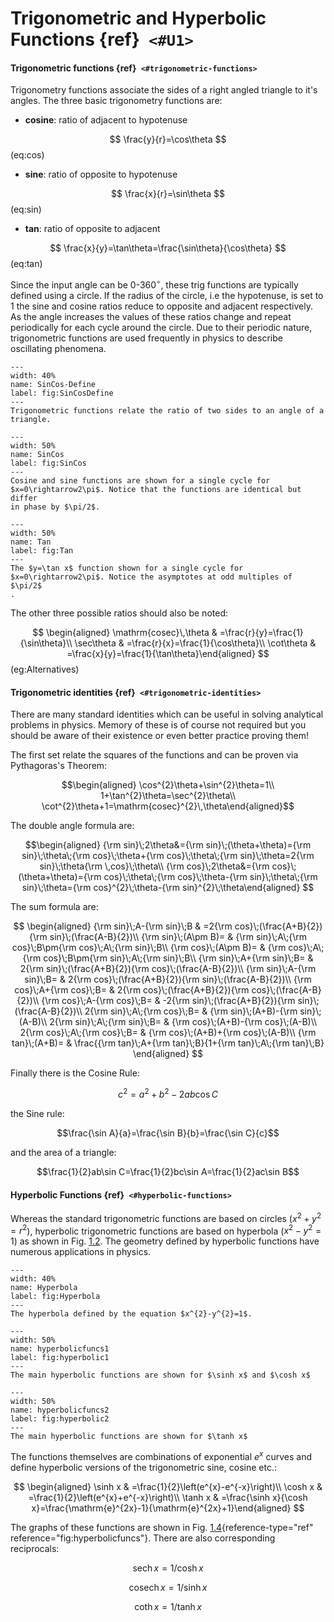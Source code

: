 Trigonometric and Hyperbolic Functions {ref}` <#U1>`
======================================

#### Trigonometric functions {ref}` <#trigonometric-functions>`

Trigonometry functions associate the sides of a right angled triangle to
it's angles. The three basic trigonometry functions are:

-   **cosine**: ratio of adjacent to hypotenuse 

$$
\frac{y}{r}=\cos\theta
$$ (eq:cos)

-   **sine**: ratio of opposite to hypotenuse 

$$
\frac{x}{r}=\sin\theta
$$ (eq:sin)

-   **tan**: ratio of opposite to adjacent

$$
\frac{x}{y}=\tan\theta=\frac{\sin\theta}{\cos\theta}
$$ (eq:tan)

Since the input angle can be 0-360$^{\circ}$, these trig functions are
typically defined using a circle. If the radius of the circle, i.e the
hypotenuse, is set to 1 the sine and cosine ratios reduce to opposite
and adjacent respectively. As the angle increases the values of these
ratios change and repeat periodically for each cycle around the circle.
Due to their periodic nature, trigonometric functions are used
frequently in physics to describe oscillating phenomena.


```{figure} Images/Sin-cos-define.png
---
width: 40%
name: SinCos-Define
label: fig:SinCosDefine
---
Trigonometric functions relate the ratio of two sides to an angle of a
triangle.
```




```{figure} Images/SinCos.png
---
width: 50%
name: SinCos
label: fig:SinCos
---
Cosine and sine functions are shown for a single cycle for
$x=0\rightarrow2\pi$. Notice that the functions are identical but differ
in phase by $\pi/2$.
```


```{figure} Images/Tan.png
---
width: 50%
name: Tan
label: fig:Tan
---
The $y=\tan x$ function shown for a single cycle for
$x=0\rightarrow2\pi$. Notice the asymptotes at odd multiples of $\pi/2$
.
```


The other three possible ratios should also be noted:

$$
\begin{aligned}
\mathrm{cosec}\,\theta & =\frac{r}{y}=\frac{1}{\sin\theta}\\
\sec\theta & =\frac{r}{x}=\frac{1}{\cos\theta}\\
\cot\theta & =\frac{x}{y}=\frac{1}{\tan\theta}\end{aligned}
$$ (eg:Alternatives)


#### Trigonometric identities {ref}` <#trigonometric-identities>`

There are many standard identities which can be useful in solving
analytical problems in physics. Memory of these is of course not
required but you should be aware of their existence or even better
practice proving them!

The first set relate the squares of the functions and can be proven via
Pythagoras's Theorem: 

$$\begin{aligned}
\cos^{2}\theta+\sin^{2}\theta=1\\
1+\tan^{2}\theta=\sec^{2}\theta\\
\cot^{2}\theta+1=\mathrm{cosec}^{2}\,\theta\end{aligned}$$ 

The double
angle formula are: 

$$\begin{aligned}
{\rm sin}\;2\theta&={\rm sin}\;(\theta+\theta)={\rm sin}\;\theta\;{\rm cos}\;\theta+{\rm cos}\;\theta\;{\rm sin}\;\theta=2{\rm sin}\;\theta{\rm \,cos}\;\theta\\
{\rm cos}\;2\theta&={\rm cos}\;(\theta+\theta)={\rm cos}\;\theta\;{\rm cos}\;\theta-{\rm sin}\;\theta\;{\rm sin}\;\theta={\rm cos}^{2}\;\theta-{\rm sin}^{2}\;\theta\end{aligned}
$$

The sum formula are: 

$$
\begin{aligned}
{\rm sin}\;A-{\rm sin}\;B & =2{\rm cos}\;(\frac{A+B}{2}){\rm sin}\;(\frac{A-B}{2})\\
{\rm sin}\;(A\pm B)= & {\rm sin}\;A\;{\rm cos}\;B\pm{\rm cos}\;A\;{\rm sin}\;B\\
{\rm cos}\;(A\pm B)= & {\rm cos}\;A\;{\rm cos}\;B\pm{\rm sin}\;A\;{\rm sin}\;B\\
{\rm sin}\;A+{\rm sin}\;B= & 2{\rm sin}\;(\frac{A+B}{2}){\rm cos}\;(\frac{A-B}{2})\\
{\rm sin}\;A-{\rm sin}\;B= & 2{\rm cos}\;(\frac{A+B}{2}){\rm sin}\;(\frac{A-B}{2})\\
{\rm cos}\;A+{\rm cos}\;B= & 2{\rm cos}\;(\frac{A+B}{2}){\rm cos}\;(\frac{A-B}{2})\\
{\rm cos}\;A-{\rm cos}\;B= & -2{\rm sin}\;(\frac{A+B}{2}){\rm sin}\;(\frac{A-B}{2})\\
2{\rm sin}\;A\;{\rm cos}\;B= & {\rm sin}\;(A+B)-{\rm sin}\;(A-B)\\
2{\rm sin}\;A\;{\rm sin}\;B= & {\rm cos}\;(A+B)-{\rm cos}\;(A-B)\\
2{\rm cos}\;A\;{\rm cos}\;B= & {\rm cos}\;(A+B)+{\rm cos}\;(A-B)\\
{\rm tan}\;(A+B)= & \frac{{\rm tan}\;A+{\rm tan}\;B}{1+{\rm tan}\;A\;{\rm tan}\;B}
\end{aligned}
$$

Finally there is the Cosine Rule:

$$c^{2}=a^{2}+b^{2}-2ab\cos C$$

the Sine rule:

$$\frac{\sin A}{a}=\frac{\sin B}{b}=\frac{\sin C}{c}$$

and the area of a triangle:

$$\frac{1}{2}ab\sin C=\frac{1}{2}bc\sin A=\frac{1}{2}ac\sin B$$

#### Hyperbolic Functions {ref}` <#hyperbolic-functions>`

Whereas the standard trigonometric functions are based on circles
($x^{2}+y^{2}=r^{2}$), hyperbolic trigonometric functions are based on
hyperbola ($x^{2}-y^{2}=1$) as shown in
Fig. [1.2](#fig:Hyperbola). The geometry defined by hyperbolic
functions have numerous applications in physics.

```{figure} Images/UnitHyperbola.png
---
width: 40%
name: Hyperbola
label: fig:Hyperbola
---
The hyperbola defined by the equation $x^{2}-y^{2}=1$.
```

```{figure} Images/cosh_sinh.png
---
width: 50%
name: hyperbolicfuncs1
label: fig:hyperbolic1
---
The main hyperbolic functions are shown for $\sinh x$ and $\cosh x$
```

```{figure} Images/tanh.png
---
width: 50%
name: hyperbolicfuncs2
label: fig:hyperbolic2
---
The main hyperbolic functions are shown for $\tanh x$
```


The functions themselves are combinations of exponential $e^{x}$ curves
and define hyperbolic versions of the trigonometric sine, cosine etc.:

$$
\begin{aligned}
\sinh x & =\frac{1}{2}\left(e^{x}-e^{-x}\right)\\
\cosh x & =\frac{1}{2}\left(e^{x}+e^{-x}\right)\\
\tanh x & =\frac{\sinh x}{\cosh x}=\frac{\mathrm{e}^{2x}-1}{\mathrm{e}^{2x}+1}\end{aligned}
$$


The graphs of these functions are shown in
Fig. [1.4](#fig:hyperbolicfuncs){reference-type="ref"
reference="fig:hyperbolicfuncs"}. There are also corresponding
reciprocals: 

$$\DeclareMathOperator{\sech}{sech} \sech x = 1/\cosh x$$

$$\DeclareMathOperator{\cosech}{cosech} \cosech x =1/\sinh x $$

$$\DeclareMathOperator{\coth}{coth} \coth x = 1/\tanh x$$
